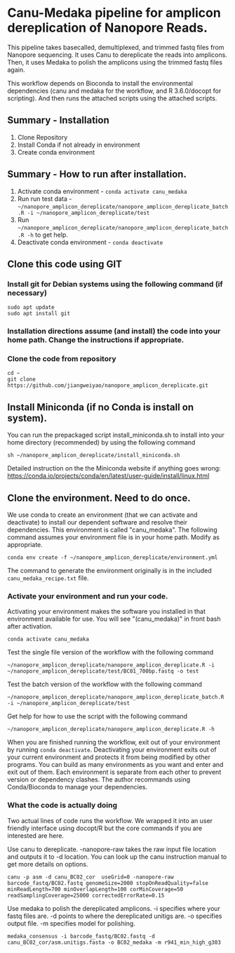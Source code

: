 # Canu-Medaka pipeline for amplicon dereplication of Nanopore Reads.

This pipeline takes basecalled, demultiplexed, and trimmed fastq files from Nanopore sequencing.
It uses Canu to dereplicate the reads into amplicons.
Then, it uses Medaka to polish the amplicons using the trimmed fastq files again.

This workflow depends on Bioconda to install the environmental dependencies (canu and medaka for the workflow, and R 3.6.0/docopt for scripting).
And then runs the attached scripts using the attached scripts.

## Summary - Installation 
1. Clone Repository 
2. Install Conda if not already in environment
3. Create conda environment

## Summary - How to run after installation.
1. Activate conda environment - `conda activate canu_medaka`
2. Run run test data - `~/nanopore_amplicon_dereplicate/nanopore_amplicon_dereplicate_batch.R -i ~/nanopore_amplicon_dereplicate/test`
3. Run `~/nanopore_amplicon_dereplicate/nanopore_amplicon_dereplicate_batch.R -h` to get help.
4. Deactivate conda environment - `conda deactivate`

## Clone this code using GIT

### Install git for Debian systems using the following command (if necessary)
```
sudo apt update
sudo apt install git
```

### Installation directions assume (and install) the code into your home path. Change the instructions if appropriate. 

### Clone the code from repository
```
cd ~
git clone https://github.com/jiangweiyao/nanopore_amplicon_dereplicate.git
```

## Install Miniconda (if no Conda is install on system). 
You can run the prepackaged script install_miniconda.sh to install into your home directory (recommended) by using the following command
```
sh ~/nanopore_amplicon_dereplicate/install_miniconda.sh
```

Detailed instruction on the the Miniconda website if anything goes wrong:
https://conda.io/projects/conda/en/latest/user-guide/install/linux.html

## Clone the environment. Need to do once.

We use conda to create an environment (that we can activate and deactivate) to install our dependent software and resolve their dependencies. This environment is called "canu_medaka". The following command assumes your environment file is in your home path. Modify as appropriate.

```
conda env create -f ~/nanopore_amplicon_dereplicate/environment.yml
```

The command to generate the environment originally is in the included `canu_medaka_recipe.txt` file. 

### Activate your environment and run your code.

Activating your environment makes the software you installed in that environment available for use. You will see "(canu_medaka)" in front bash after activation.
```
conda activate canu_medaka
```

Test the single file version of the workflow with the following command
```
~/nanopore_amplicon_dereplicate/nanopore_amplicon_dereplicate.R -i ~/nanopore_amplicon_dereplicate/test/BC01_700bp.fastq -o test
```

Test the batch version of the workflow with the following command
```
~/nanopore_amplicon_dereplicate/nanopore_amplicon_dereplicate_batch.R -i ~/nanopore_amplicon_dereplicate/test
```

Get help for how to use the script with the following command
```
~/nanopore_amplicon_dereplicate/nanopore_amplicon_dereplicate.R -h
```

When you are finished running the workflow, exit out of your environment by running `conda deactivate`. Deactivating your environment exits out of your current environment and protects it from being modified by other programs. You can build as many environments as you want and enter and exit out of them. Each environment is separate from each other to prevent version or dependency clashes. The author recommands using Conda/Bioconda to manage your dependencies.


### What the code is actually doing
Two actual lines of code runs the workflow. We wrapped it into an user friendly interface using docopt/R but the core commands if you are interested are here.

Use canu to dereplicate. -nanopore-raw takes the raw input file location and outputs it to -d location. You can look up the canu instruction manual to get more details on options.  
```
canu -p asm -d canu_BC02_cor  useGrid=0 -nanopore-raw barcode_fastq/BC02.fastq genomeSize=2000 stopOnReadQuality=false minReadLength=700 minOverlapLength=100 corMinCoverage=50 readSamplingCoverage=25000 correctedErrorRate=0.15 
```

Use medaka to polish the dereplicated amplicons. -i specifies where your fastq files are. -d points to where the dereplicated unitigs are. -o specifies output file. -m specifies model for polishing.  
```
medaka_consensus -i barcode_fastq/BC02.fastq -d canu_BC02_cor/asm.unitigs.fasta -o BC02_medaka -m r941_min_high_g303
```
